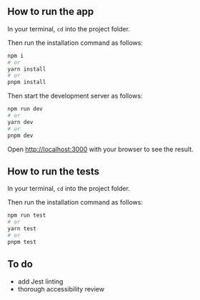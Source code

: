 ## How to run the app

In your terminal, `cd` into the project folder.

Then run the installation command as follows:

```bash
npm i
# or
yarn install
# or
pnpm install
```

Then start the development server as follows:

```bash
npm run dev
# or
yarn dev
# or
pnpm dev
```

Open [http://localhost:3000](http://localhost:3000) with your browser to see the result.

## How to run the tests

In your terminal, `cd` into the project folder.

Then run the installation command as follows:

```bash
npm run test
# or
yarn test
# or
pnpm test
```

## To do

- add Jest linting
- thorough accessibility review
